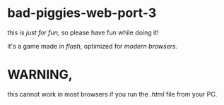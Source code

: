 # bad-piggies-web-port-3
this is _just for fun,_ so please have fun while doing it!

it's a game made in _flash,_ optimized for _modern browsers._
# WARNING,
this cannot work in most browsers if you run the _.html_ file from your PC.
